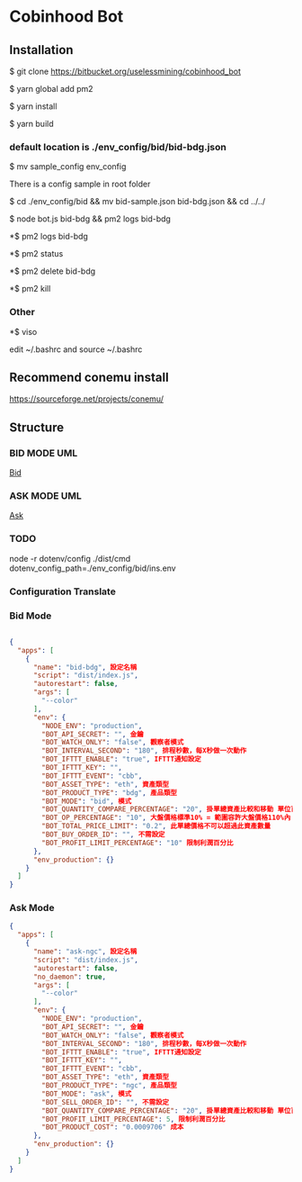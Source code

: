 # Cobinhood Bot
## Installation
$ git clone https://bitbucket.org/uselessmining/cobinhood_bot

$ yarn global add pm2

$ yarn install

$ yarn build

### default location is  ./env_config/bid/bid-bdg.json
$ mv sample_config env_config

There is a config sample in root folder 

$ cd ./env_config/bid && mv bid-sample.json bid-bdg.json && cd ../../  

$ node bot.js bid-bdg && pm2 logs bid-bdg

*$ pm2 logs bid-bdg

*$ pm2 status

*$ pm2 delete bid-bdg

*$ pm2 kill

### Other
*$ viso

edit ~/.bashrc and source ~/.bashrc

## Recommend conemu install

https://sourceforge.net/projects/conemu/

## Structure

### BID MODE UML
[Bid]( https://goo.gl/64YsAu )

### ASK MODE UML
[Ask]( https://goo.gl/1j7z2X )

### TODO

node -r dotenv/config ./dist/cmd dotenv_config_path=./env_config/bid/ins.env

### Configuration Translate
### Bid Mode

```json

{
  "apps": [
    {
      "name": "bid-bdg", 設定名稱
      "script": "dist/index.js",
      "autorestart": false,
      "args": [
        "--color"
      ],
      "env": {
        "NODE_ENV": "production",
        "BOT_API_SECRET": "", 金鑰
        "BOT_WATCH_ONLY": "false", 觀察者模式
        "BOT_INTERVAL_SECOND": "180", 排程秒數，每X秒做一次動作
        "BOT_IFTTT_ENABLE": "true", IFTTT通知設定
        "BOT_IFTTT_KEY": "",
        "BOT_IFTTT_EVENT": "cbb", 
        "BOT_ASSET_TYPE": "eth", 資產類型
        "BOT_PRODUCT_TYPE": "bdg", 產品類型
        "BOT_MODE": "bid", 模式
        "BOT_QUANTITY_COMPARE_PERCENTAGE": "20", 掛單總資產比較和移動 單位百分比
        "BOT_OP_PERCENTAGE": "10", 大盤價格標準10% = 範圍容許大盤價格110%內
        "BOT_TOTAL_PRICE_LIMIT": "0.2", 此單總價格不可以超過此資產數量
        "BOT_BUY_ORDER_ID": "", 不需設定
        "BOT_PROFIT_LIMIT_PERCENTAGE": "10" 限制利潤百分比
      },
      "env_production": {}
    }
  ]
}

```
### Ask Mode
```json
{
  "apps": [
    {
      "name": "ask-ngc", 設定名稱
      "script": "dist/index.js",
      "autorestart": false,
      "no_daemon": true,
      "args": [
        "--color"
      ],
      "env": {
        "NODE_ENV": "production",
        "BOT_API_SECRET": "", 金鑰
        "BOT_WATCH_ONLY": "false", 觀察者模式
        "BOT_INTERVAL_SECOND": "180", 排程秒數，每X秒做一次動作
        "BOT_IFTTT_ENABLE": "true", IFTTT通知設定
        "BOT_IFTTT_KEY": "",
        "BOT_IFTTT_EVENT": "cbb",
        "BOT_ASSET_TYPE": "eth", 資產類型
        "BOT_PRODUCT_TYPE": "ngc", 產品類型
        "BOT_MODE": "ask", 模式
        "BOT_SELL_ORDER_ID": "", 不需設定
        "BOT_QUANTITY_COMPARE_PERCENTAGE": "20", 掛單總資產比較和移動 單位百分比
        "BOT_PROFIT_LIMIT_PERCENTAGE": 5, 限制利潤百分比
        "BOT_PRODUCT_COST": "0.0009706" 成本
      },
      "env_production": {}
    }
  ]
}
```
